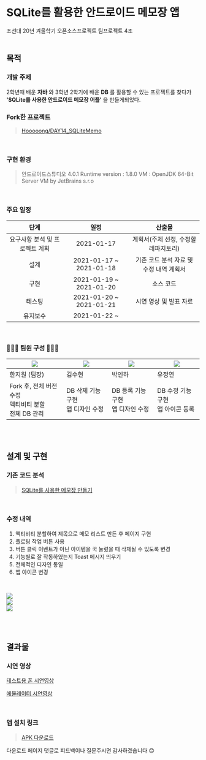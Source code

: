 # SQLite를 활용한 안드로이드 메모장 앱 
조선대 20년 겨울학기 오픈소스프로젝트 팀프로젝트 4조<br>
<br>

## 목적
### 개발 주제
2학년때 배운 **자바** 와 3학년 2학기에 배운 **DB** 를 활용할 수 있는 프로젝트를 찾다가 **'SQLite를 사용한 안드로이드 메모장 어플'** 을 만들게되었다.
<br>

### Fork한 프로젝트
>[Hooooong/DAY14_SQLiteMemo](https://github.com/Hooooong/DAY14_SQLiteMemo)

<br>

### 구현 환경<br>

>안드로이드스튜디오 4.0.1
Runtime version : 1.8.0
VM : OpenJDK 64-Bit Server VM by JetBrains s.r.o

<br>

### 주요 일정
단계 | 일정 | 산출물
|:-----: | :-----: | :-----: |
요구사항 분석 및 프로젝트 계획 | 2021-01-17 | 계획서(주제 선정, 수정할 레파지토리)
설계 | 2021-01-17 ~ 2021-01-18 | 기존 코드 분석 자료 및 수정 내역 계획서
구현 | 2021-01-19 ~ 2021-01-20 | 소스 코드
테스팅 | 2021-01-20 ~ 2021-01-21 | 시연 영상 및 발표 자료
유지보수 | 2021-01-22 ~ |
<br>

### 👩🏻‍💻 팀원 구성 👩🏻‍💻

[![](https://images.velog.io/images/hanturtle/post/48ec6b69-5993-4748-9c9a-d6a8716a00d7/image.png)](https://github.com/Hanturtle)  | [![](https://images.velog.io/images/hanturtle/post/9cac4b4e-c9ea-49bf-b7a0-af67f78ad4e9/image.png)](https://github.com/shk2120)  | [![](https://images.velog.io/images/hanturtle/post/188e050e-f78e-4e6b-971b-d8bcb1e07717/image.png)](https://github.com/inhaaa)  | [![](https://images.velog.io/images/hanturtle/post/bd573aac-4902-4188-977a-ad5d339b10a3/image.png)](https://github.com/Jeongyeon999) 
--------- | --------- | --------- | ---------
한지원 (팀장)| 김수현 | 박인하 | 유정연
Fork 후, 전체 버전 수정<br>액티비티 분할<br>전체 DB 관리| DB 삭제 기능 구현<br>앱 디자인 수정 |DB 등록 기능 구현<br>앱 디자인 수정 | DB 수정 기능 구현<br>앱 아이콘 등록

<br><br>

## 설계 및 구현
### 기존 코드 분석
> [SQLite를 사용한 메모장 만들기](https://github.com/Hooooong/DAY14_SQLiteMemo/blob/master/README.md)

<br>

### 수정 내역
1. 액티비티 분할하여 제목으로 메모 리스트 만든 후 페이지 구현 
2. 플로팅 작업 버튼 사용
3. 버튼 클릭 이벤트가 아닌 아이템을 꾹 눌렀을 때 삭제될 수 있도록 변경
4. 기능별로 잘 작동하였는지 Toast 메시지 띄우기
5. 전체적인 디자인 통일
6. 앱 아이콘 변경

<br>

![](https://images.velog.io/images/hanturtle/post/f09fc218-7f5b-41ed-822f-f1075204f3ef/image.png)<br>![](https://images.velog.io/images/hanturtle/post/b2e1362c-39b8-4eb7-8744-0d5e61812a82/image.png)<br>![](https://images.velog.io/images/hanturtle/post/c28687e4-cce5-491b-93ea-31a667d6bb0f/image.png)

<br><br>

## 결과물
### 시연 영상

[테스트용 폰 시연영상](https://www.youtube.com/watch?v=LQX-537yh3E&feature=youtu.be)
<br>

[에뮬레이터 시연영상](https://www.youtube.com/watch?v=zHqHyl9sqew&feature=youtu.be)

<br>

### 앱 설치 링크
>[APK 다운로드](https://blog.naver.com/tjfdnjs0829/222214839904)

다운로드 페이지 댓글로 피드백이나 질문주시면 감사하겠습니다 😊
<br><br>
